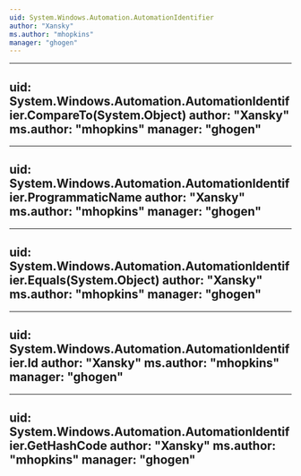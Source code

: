 ```yaml
---
uid: System.Windows.Automation.AutomationIdentifier
author: "Xansky"
ms.author: "mhopkins"
manager: "ghogen"
---
```


---
uid: System.Windows.Automation.AutomationIdentifier.CompareTo(System.Object)
author: "Xansky"
ms.author: "mhopkins"
manager: "ghogen"
---

---
uid: System.Windows.Automation.AutomationIdentifier.ProgrammaticName
author: "Xansky"
ms.author: "mhopkins"
manager: "ghogen"
---

---
uid: System.Windows.Automation.AutomationIdentifier.Equals(System.Object)
author: "Xansky"
ms.author: "mhopkins"
manager: "ghogen"
---

---
uid: System.Windows.Automation.AutomationIdentifier.Id
author: "Xansky"
ms.author: "mhopkins"
manager: "ghogen"
---

---
uid: System.Windows.Automation.AutomationIdentifier.GetHashCode
author: "Xansky"
ms.author: "mhopkins"
manager: "ghogen"
---
